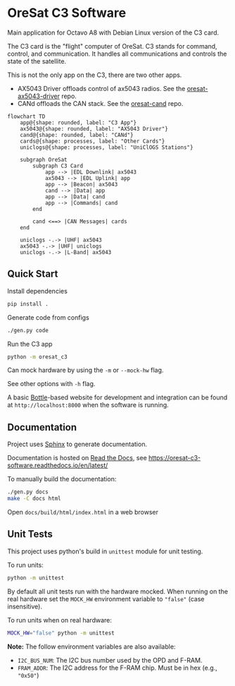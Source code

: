 # OreSat C3 Software

Main application for Octavo A8 with Debian Linux version of the C3 card.

The C3 card is the "flight" computer of OreSat. C3 stands for command,
control, and communication. It handles all communications and controls
the state of the satellite.

This is not the only app on the C3, there are two other apps.

- AX5043 Driver offloads control of ax5043 radios. See the [oresat-ax5043-driver] repo.
- CANd offloads the CAN stack. See the [oresat-cand] repo.

```mermaid
flowchart TD
    app@{shape: rounded, label: "C3 App"}
    ax5043@{shape: rounded, label: "AX5043 Driver"}
    cand@{shape: rounded, label: "CANd"}
    cards@{shape: processes, label: "Other Cards"}
    uniclogs@{shape: processes, label: "UniClOGS Stations"}

    subgraph OreSat
        subgraph C3 Card
            app --> |EDL Downlink| ax5043
            ax5043 --> |EDL Uplink| app
            app --> |Beacon| ax5043
            cand --> |Data| app
            app --> |Data| cand
            app --> |Commands| cand
        end

        cand <==> |CAN Messages| cards
    end

    uniclogs -.-> |UHF| ax5043
    ax5043 -.-> |UHF| uniclogs
    uniclogs -.-> |L-Band| ax5043
```

## Quick Start

Install dependencies

```bash
pip install .
```

Generate code from configs

```bash
./gen.py code
```

Run the C3 app

```bash
python -m oresat_c3
```

Can mock hardware by using the `-m` or `--mock-hw` flag.

See other options with `-h` flag.

A basic [Bottle]-based website for development and integration can be found at
`http://localhost:8000` when the software is running.

## Documentation

Project uses [Sphinx] to generate documentation.

Documentation is hosted on [Read the Docs], see https://oresat-c3-software.readthedocs.io/en/latest/

To manually build the documentation:

```bash
./gen.py docs
make -C docs html
```

Open `docs/build/html/index.html` in a web browser

## Unit Tests

This project uses python's build in `unittest` module for unit testing.

To run units:

```bash
python -m unittest
```

By default all unit tests run with the hardware mocked. When running on the real
hardware set the `MOCK_HW` environment variable to `"false"` (case insensitive).

To run units when on real hardware:

```bash
MOCK_HW="false" python -m unittest
```

**Note:** The follow environment variables are also available:

- `I2C_BUS_NUM`: The I2C bus number used by the OPD and F-RAM.
- `FRAM_ADDR`: The I2C address for the F-RAM chip. Must be in hex (e.g., `"0x50"`)

[Read the Docs]: https://readthedocs.org
[Sphinx]: https://www.sphinx-doc.org/en/master/
[Bottle]: https://bottlepy.org/docs/dev/
[oresat-ax5043-driver]: https://github.com/oresat/oresat-ax5043-driver
[oresat-cand]: https://github.com/oresat/oresat-cand
